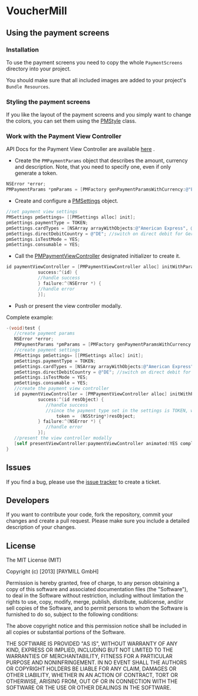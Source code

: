 # VoucherMill

## Using the payment screens


### Installation


To use the payment screens you need to copy the whole `PaymentScreens` directory into your project.

You should make sure that all included images are added to your project's `Bundle Resources`.


### Styling the payment screens
If you like the layout of the payment screens and you simply want to change the colors, you can set them using the [PMStyle](http://paymill.github.io/paymill-ios/docs/sdk/Classes/PMStyle.html) class.

### Work with the Payment View Controller


API Docs for the Payment View Controller are available [here](http://paymill.github.io/paymill-ios/docs/sdk/) .

- Create the `PMPaymentParams` object that describes the amount, currency and description. Note, that you need to specify one, even if only generate a token.

```objective-c
NSError *error;
PMPaymentParams *pmParams = [PMFactory genPaymentParamsWithCurrency:@"EUR" amount:100 description:@"Description" error:&error];  
```

- Create and configure a [PMSettings](http://paymill.github.io/paymill-ios/docs/sdk/Classes/PMSettings.html) object.

```objective-c
//set payment view settings
PMSettings pmSettings= [[PMSettings alloc] init];
pmSettings.paymentType = TOKEN;
pmSettings.cardTypes = [NSArray arrayWithObjects:@"American Express", @"Visa", nil];//switch on American Expres and Visa
pmSettings.directDebitCountry = @"DE"; //switch on direct debit for Germany
pmSettings.isTestMode = YES;
pmSettings.consumable = YES;
```
- Call the [PMPaymentViewController](http://paymill.github.io/paymill-ios/docs/sdk/Classes/PMPaymentViewController.html) designated initializer to create it.

```objective-c
id paymentViewController = [PMPaymentViewController alloc] initWithParams:pmParams publicKey:publicKey settings:pmSetings style:pmStyle 
			success:^(id) {
			//handle success
			} failure:^(NSError *) {
			//handle error
			}];
```
- Push or present the view controller modally. 


Complete example:

```objective-c
-(void)test {
   //create payment params	 
   NSError *error;
   PMPaymentParams *pmParams = [PMFactory genPaymentParamsWithCurrency:@"EUR" amount:100 description:@"Description" error:&error];
   //create payment settings
   PMSettings pmSettings= [[PMSettings alloc] init];
   pmSettings.paymentType = TOKEN;
   pmSettings.cardTypes = [NSArray arrayWithObjects:@"American Express", @"Visa", nil];//switch on American Expres and Visa
   pmSettings.directDebitCountry = @"DE"; //switch on direct debit for Germany
   pmSettings.isTestMode = YES;
   pmSettings.consumable = YES;
   //create the payment view controller
   id paymentViewController = [PMPaymentViewController alloc] initWithParams:pmParams publicKey:publicKey settings:pmSetings style:pmStyle 
			success:^(id resObject) {
			   //handle success
			   //since the payment type set in the settings is TOKEN, we expect a NSString to come back from PAYMILL
		           token =  (NSString*)resObject;		
			} failure:^(NSError *) {
			   //handle error
			}];
   //present the view controller modally				
   [self presentViewController:paymentViewController animated:YES completion:nil];
}
```



## Issues


If you find a bug, please use the [issue tracker](https://github.com/paymill/paymill-ios/issues) to create a ticket.

## Developers


If you want to contribute your code, fork the repository, commit your changes and create a pull request. Please make sure you include a detailed description of your changes.


## License

The MIT License (MIT)

Copyright (c) [2013] [PAYMILL GmbH]

Permission is hereby granted, free of charge, to any person obtaining a copy of
this software and associated documentation files (the "Software"), to deal in
the Software without restriction, including without limitation the rights to
use, copy, modify, merge, publish, distribute, sublicense, and/or sell copies of
the Software, and to permit persons to whom the Software is furnished to do so,
subject to the following conditions:

The above copyright notice and this permission notice shall be included in all
copies or substantial portions of the Software.

THE SOFTWARE IS PROVIDED "AS IS", WITHOUT WARRANTY OF ANY KIND, EXPRESS OR
IMPLIED, INCLUDING BUT NOT LIMITED TO THE WARRANTIES OF MERCHANTABILITY, FITNESS
FOR A PARTICULAR PURPOSE AND NONINFRINGEMENT. IN NO EVENT SHALL THE AUTHORS OR
COPYRIGHT HOLDERS BE LIABLE FOR ANY CLAIM, DAMAGES OR OTHER LIABILITY, WHETHER
IN AN ACTION OF CONTRACT, TORT OR OTHERWISE, ARISING FROM, OUT OF OR IN
CONNECTION WITH THE SOFTWARE OR THE USE OR OTHER DEALINGS IN THE SOFTWARE.

